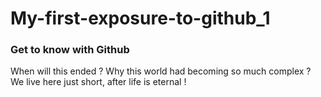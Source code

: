 # My-first-exposure-to-github_1
### Get to know with Github
When will this ended ?
Why this world had becoming so much complex ?
We live here just short, after life is eternal !
